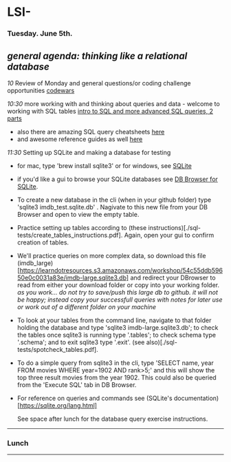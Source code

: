 # LSI- 

### Tuesday. June 5th.

*general agenda: thinking like a relational database* 
---

*10* Review of Monday and general questions/or coding challenge opportunities [codewars](https://www.codewars.com/)

*10:30* more working with and thinking about queries and data - welcome to working with SQL tables [intro to SQL and more advanced SQL queries, 2 parts](https://www.khanacademy.org/computing/computer-programming/sql/sql-basics/v/welcome-to-sql)
+ also there are amazing SQL query cheatsheets [here](http://www.tutorialspoint.com/sql/pdf/sql-quick-guide.pdf)
+ and awesome reference guides as well [here](http://www.tutorialspoint.com/sql)

*11:30* Setting up SQLite and making a database for testing
+ for mac, type 'brew install sqlite3' or for windows, see [SQLite](https://www.sqlite.org/index.html)
+ if you'd like a gui to browse your SQLite databases see [DB Browser for SQLite](https://sqlitebrowser.org/). 

+ To create a new database in the cli (when in your github folder) type 'sqlite3 imdb_test.sqlite.db' . Nagivate to this new file from your DB Browser and open to view the empty table.
+ Practice setting up tables according to (these instructions)[./sql-tests/create_tables_instructions.pdf]. Again, open your gui to confirm creation of tables.

+ We'll practice queries on more complex data, so download this file (imdb_large)[https://learndotresources.s3.amazonaws.com/workshop/54c55ddb59650e0c0031a83e/imdb-large.sqlite3.db] and redirect your DBrowser to read from either your download folder or copy into your working folder. *as you work... do not try to save/push this large db to github. it will not be happy; instead copy your successfull queries with notes for later use or work out of a different folder on your machine*
+ To look at your tables from the command line, navigate to that folder holding the database and type 'sqlite3 imdb-large.sqlite3.db'; to check the tables once sqlite3 is running type '.tables'; to check schema type '.schema'; and to exit sqlite3 type '.exit'. (see also)[./sql-tests/spotcheck_tables.pdf].

+ To do a simple query from sqlite3 in the cli, type 'SELECT name, year FROM movies WHERE year=1902 AND rank>5;' and this will show the top three result movies from the year 1902. This could also be queried from the 'Execute SQL' tab in DB Browser.
+ For reference on queries and commands see (SQLite's documentation)[https://sqlite.org/lang.html]

   See space after lunch for the database query exercise instructions.

---
### Lunch
---


   
   
  
